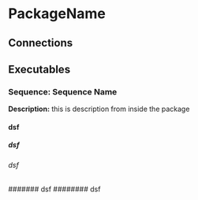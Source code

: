 # PackageName

## Connections

## Executables

### Sequence: Sequence Name
__Description:__ this is description from inside the package

#### dsf
##### dsf
###### dsf
####### dsf
######## dsf